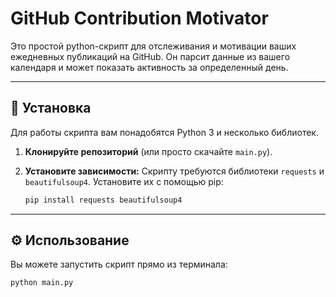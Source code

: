 # GitHub Contribution Motivator

Это простой python-скрипт для отслеживания и мотивации ваших ежедневных публикаций на GitHub. Он парсит данные из вашего календаря и может показать активность за определенный день.

---

## 🚀 Установка

Для работы скрипта вам понадобятся Python 3 и несколько библиотек.

1.  **Клонируйте репозиторий** (или просто скачайте `main.py`).

2.  **Установите зависимости:**
    Скрипту требуются библиотеки `requests` и `beautifulsoup4`. Установите их с помощью pip:
    ```bash
    pip install requests beautifulsoup4
    ```

---

## ⚙️ Использование

Вы можете запустить скрипт прямо из терминала:

```bash
python main.py
